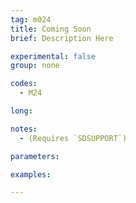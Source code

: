 ```yaml
---
tag: m024
title: Coming Soon
brief: Description Here

experimental: false
group: none

codes:
  - M24

long:

notes:
  - (Requires `SDSUPPORT`)

parameters:

examples:

---
```


